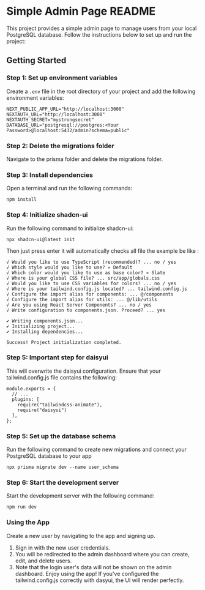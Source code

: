 # Simple Admin Page README

This project provides a simple admin page to manage users from your local PostgreSQL database. Follow the instructions below to set up and run the project:

## Getting Started

### Step 1: Set up environment variables

Create a `.env` file in the root directory of your project and add the following environment variables:

```env
NEXT_PUBLIC_APP_URL="http://localhost:3000"
NEXTAUTH_URL="http://localhost:3000"
NEXTAUTH_SECRET="mystrongsecret"
DATABASE_URL="postgresql://postgres:<Your Password>@localhost:5432/admin?schema=public"
```
### Step 2: Delete the migrations folder
Navigate to the prisma folder and delete the migrations folder.

### Step 3: Install dependencies
Open a terminal and run the following commands:

```
npm install
```
### Step 4: Initialize shadcn-ui
Run the following command to initialize shadcn-ui:

```
npx shadcn-ui@latest init

```

Then just press enter it will automatically checks all file the example be like : 

```
√ Would you like to use TypeScript (recommended)? ... no / yes
√ Which style would you like to use? » Default
√ Which color would you like to use as base color? » Slate
√ Where is your global CSS file? ... src/app/globals.css
√ Would you like to use CSS variables for colors? ... no / yes
√ Where is your tailwind.config.js located? ... tailwind.config.js
√ Configure the import alias for components: ... @/components
√ Configure the import alias for utils: ... @/lib/utils
√ Are you using React Server Components? ... no / yes
√ Write configuration to components.json. Proceed? ... yes

✔ Writing components.json...
✔ Initializing project...
✔ Installing dependencies...

Success! Project initialization completed.

```

### Step 5: Important step for daisyui
This will overwrite the daisyui configuration. Ensure that your tailwind.config.js file contains the following:

```
module.exports = {
  // ...
  plugins: [
    require("tailwindcss-animate"),
    require("daisyui")
  ],
};

```

### Step 5: Set up the database schema
Run the following command to create new migrations and connect your PostgreSQL database to your app

```
npx prisma migrate dev --name user_schema

```

### Step 6: Start the development server
Start the development server with the following command:

```
npm run dev

```

### Using the App
Create a new user by navigating to the app and signing up.
1. Sign in with the new user credentials.
2. You will be redirected to the admin dashboard where you can create, edit, and delete users.
3. Note that the login user's data will not be shown on the admin dashboard.
Enjoy using the app! If you've configured the tailwind.config.js correctly with dasyui, the UI will render perfectly.
